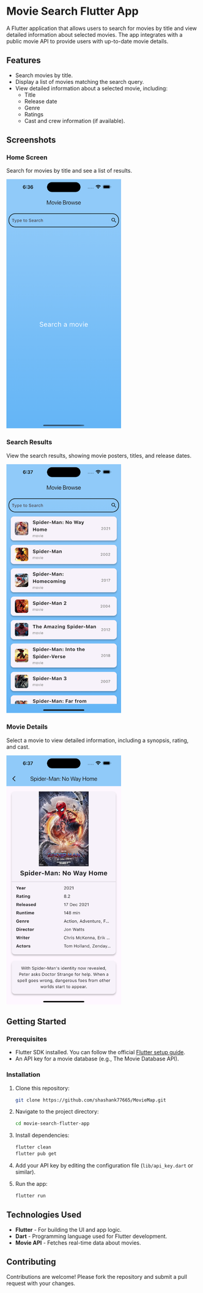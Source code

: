 # Movie Search Flutter App

A Flutter application that allows users to search for movies by title and view detailed information about selected movies. The app integrates with a public movie API to provide users with up-to-date movie details.

## Features

-   Search movies by title.
-   Display a list of movies matching the search query.
-   View detailed information about a selected movie, including:
    -   Title
    -   Release date
    -   Genre
    -   Ratings
    -   Cast and crew information (if available).

## Screenshots

### Home Screen

Search for movies by title and see a list of results.

<img src="screenshot/screenshot_1.png" width="300" alt="Home Screen">

### Search Results

View the search results, showing movie posters, titles, and release dates.

<img src="screenshot/screenshot_2.png" width="300" alt="Search Results">

### Movie Details

Select a movie to view detailed information, including a synopsis, rating, and cast.

<img src="screenshot/screenshot_3.png" width="300" alt="Movie Details">

## Getting Started

### Prerequisites

-   Flutter SDK installed. You can follow the official [Flutter setup guide](https://flutter.dev/docs/get-started/install).
-   An API key for a movie database (e.g., The Movie Database API).

### Installation

1.  Clone this repository:

    ```bash
    git clone https://github.com/shashank77665/MovieMap.git
    ```

2.  Navigate to the project directory:

    ```bash
    cd movie-search-flutter-app
    ```

3.  Install dependencies:

    ```bash
    flutter clean
    flutter pub get
    ```

4.  Add your API key by editing the configuration file (`lib/api_key.dart` or similar).

5.  Run the app:

    ```bash
    flutter run
    ```

## Technologies Used

-   **Flutter** - For building the UI and app logic.
-   **Dart** - Programming language used for Flutter development.
-   **Movie API** - Fetches real-time data about movies.

## Contributing

Contributions are welcome! Please fork the repository and submit a pull request with your changes.
